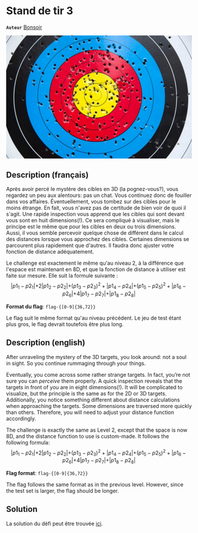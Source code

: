 # Stand de tir 3

**`Auteur`** [Bonsoir](https://github.com/florentduchesne)

![Cible](cible.jpg)

## Description (français)

Après avoir percé le mystère des cibles en 3D (la pognez-vous?), vous regardez un peu aux alentours: pas un chat. Vous continuez donc de fouiller dans vos affaires.
Éventuellement, vous tombez sur des cibles pour le moins étrange. En fait, vous n'avez pas de certitude de bien voir de quoi il s'agit. Une rapide inspection vous apprend que les cibles qui sont devant vous sont en huit dimensions(!). Ce sera compliqué à visualiser, mais le principe est le même que pour les cibles en deux ou trois dimensions. Aussi, il vous semble percevoir quelque chose de différent dans le calcul des distances lorsque vous approchez des cibles. Certaines dimensions se parcourent plus rapidement que d'autres. Il faudra donc ajuster votre fonction de distance adéquatement.

Le challenge est exactement le même qu'au niveau 2, à la différence que l'espace est maintenant en 8D, et que la fonction de distance à utiliser est faite sur mesure.
Elle suit la formule suivante : 
$$\lvert p1_{1} - p2_{1} \lvert + 2 \lvert p1_{2} - p2_{2} \lvert + (p1_{3} - p2_{3})^2 + \lvert p1_{4} - p2_{4} \lvert + (p1_{5} - p2_{5})^2 + \lvert p1_{6} - p2_{6} \lvert + 4 \lvert p1_{7} - p2_{7} \lvert + \lvert p1_{8} - p2_{8} \lvert$$

**Format du flag**: `flag-{[0-9]{36,72}}`

Le flag suit le même format qu'au niveau précédent. Le jeu de test étant plus gros, le flag devrait toutefois être plus long.


## Description (english)

After unraveling the mystery of the 3D targets, you look around: not a soul in sight. So you continue rummaging through your things.

Eventually, you come across some rather strange targets. In fact, you’re not sure you can *perceive* them properly. A quick inspection reveals that the targets in front of you are in eight dimensions(!). It will be complicated to visualize, but the principle is the same as for the 2D or 3D targets. Additionally, you notice something different about distance calculations when approaching the targets. Some dimensions are traversed more quickly than others. Therefore, you will need to adjust your distance function accordingly.

The challenge is exactly the same as Level 2, except that the space is now 8D, and the distance function to use is custom-made. It follows the following formula:
$$\lvert p1_{1} - p2_{1} \lvert + 2 \lvert p1_{2} - p2_{2} \lvert + (p1_{3} - p2_{3})^2 + \lvert p1_{4} - p2_{4} \lvert + (p1_{5} - p2_{5})^2 + \lvert p1_{6} - p2_{6} \lvert + 4 \lvert p1_{7} - p2_{7} \lvert + \lvert p1_{8} - p2_{8} \lvert$$

**Flag format**: `flag-{[0-9]{36,72}}`

The flag follows the same format as in the previous level. However, since the test set is larger, the flag should be longer.

## Solution

La solution du défi peut être trouvée [ici](solution/).